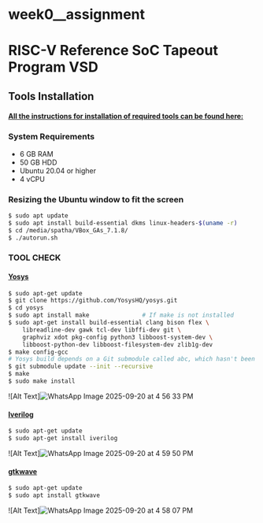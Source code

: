 # week0__assignment

# RISC-V Reference SoC Tapeout Program VSD

## Tools Installation

#### <ins>All the instructions for installation of required tools can be found here:</ins>

### **System Requirements**
- 6 GB RAM
- 50 GB HDD
- Ubuntu 20.04 or higher
- 4 vCPU

### **Resizing the Ubuntu window to fit the screen**
```bash
$ sudo apt update
$ sudo apt install build-essential dkms linux-headers-$(uname -r)
$ cd /media/spatha/VBox_GAs_7.1.8/
$ ./autorun.sh
```

### **TOOL CHECK**

#### <ins>**Yosys**</ins>
```bash
$ sudo apt-get update
$ git clone https://github.com/YosysHQ/yosys.git
$ cd yosys
$ sudo apt install make               # If make is not installed
$ sudo apt-get install build-essential clang bison flex \
    libreadline-dev gawk tcl-dev libffi-dev git \
    graphviz xdot pkg-config python3 libboost-system-dev \
    libboost-python-dev libboost-filesystem-dev zlib1g-dev
$ make config-gcc
# Yosys build depends on a Git submodule called abc, which hasn't been initialized yet. You need to run the following command before running make
$ git submodule update --init --recursive
$ make 
$ sudo make install
```
![Alt Text]![WhatsApp Image 2025-09-20 at 4 56 33 PM](https://github.com/user-attachments/assets/ad6af402-e39b-45c5-b440-cd9d01cd3d88)


#### <ins>**Iverilog**</ins>
```bash
$ sudo apt-get update
$ sudo apt-get install iverilog
```
![Alt Text]![WhatsApp Image 2025-09-20 at 4 59 50 PM](https://github.com/user-attachments/assets/d9cb3f60-7618-49db-a073-afe51945cb95)


#### <ins>**gtkwave**</ins>
```bash
$ sudo apt-get update
$ sudo apt install gtkwave
```
![Alt Text]![WhatsApp Image 2025-09-20 at 4 58 07 PM](https://github.com/user-attachments/assets/46d5bd1d-4759-4b0a-be0e-3f6f20d635dd)
